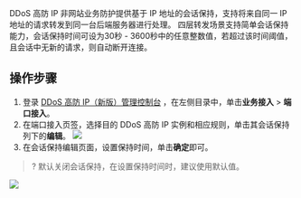 DDoS 高防 IP 非网站业务防护提供基于 IP 地址的会话保持，支持将来自同一 IP 地址的请求转发到同一台后端服务器进行处理。
四层转发场景支持简单会话保持能力，会话保持时间可设为30秒 - 3600秒中的任意整数值，若超过该时间阈值，且会话中无新的请求，则自动断开连接。


## 操作步骤
1. 登录 [DDoS 高防 IP（新版）管理控制台](https://console.cloud.tencent.com/ddos/antiddos-advanced/access/l4) ，在左侧目录中，单击**业务接入** > **端口接入**。
2. 在端口接入页签，选择目的 DDoS 高防 IP 实例和相应规则，单击其会话保持列下的**编辑**。
![](https://qcloudimg.tencent-cloud.cn/raw/bd37e1af63b65246886029e1206a7169.png)
3. 在会话保持编辑页面，设置保持时间，单击**确定**即可。
>? 默认关闭会话保持，在设置保持时间时，建议使用默认值。
>
![](https://main.qcloudimg.com/raw/ac3072a7790cfe9361c45243c75b8921.png)



